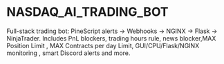 # NASDAQ_AI_TRADING_BOT
Full-stack trading bot: PineScript alerts → Webhooks → NGINX → Flask → NinjaTrader. Includes PnL blockers, trading hours rule, news blocker,MAX Position Limit , MAX Contracts per day Limit, GUI/CPU/Flask/NGINX monitoring , smart Discord alerts and more.
